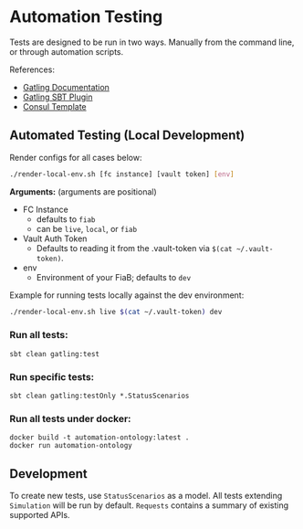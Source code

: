 # Automation Testing

Tests are designed to be run in two ways. Manually from the command line, or through automation scripts.

References:
* [Gatling Documentation](https://gatling.io/docs/current/)
* [Gatling SBT Plugin](https://github.com/gatling/gatling-sbt-plugin-demo)
* [Consul Template](https://github.com/hashicorp/consul-template)

## Automated Testing (Local Development)

Render configs for all cases below:
```bash
./render-local-env.sh [fc instance] [vault token] [env]
```
**Arguments:** (arguments are positional)
* FC Instance 
  * defaults to `fiab`
  * can be `live`, `local`, or `fiab`
* Vault Auth Token
  * Defaults to reading it from the .vault-token via `$(cat ~/.vault-token)`.
* env
  * Environment of your FiaB; defaults to `dev`
  
Example for running tests locally against the dev environment:
```bash
./render-local-env.sh live $(cat ~/.vault-token) dev
```  


### Run all tests:
```
sbt clean gatling:test 
```

### Run specific tests:
```
sbt clean gatling:testOnly *.StatusScenarios 
```

### Run all tests under docker:
```
docker build -t automation-ontology:latest .
docker run automation-ontology
```

## Development
To create new tests, use `StatusScenarios` as a model. All tests extending `Simulation` will be run 
by default. `Requests` contains a summary of existing supported APIs. 
